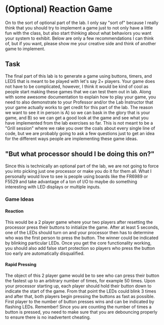 # (Optional) Reaction Game
On to the sort of optional part of the lab. I only say "sort of" because I really think that you should try to implement a game just to not only have a little fun with the class, but also start thinking about what behaviors you want your system to exhibit. Below are only a few recommendations I can think of, but if you want, please show me your creative side and think of another game to implement.

## Task
The final part of this lab is to generate a game using buttons, timers, and LEDS that is meant to be played with let's say 2+ players. Your game does not have to be complicated, however, I think it would be kind of cool as people start making these games that we can test them out in lab. Along with some awesome documentation to explain how to play your game, you need to also demonstrate to your Professor and/or the Lab Instructor that your game actually works to get credit for this part of the lab. The reason we want to see it in person is A) so we can bask in the glory that is your game, and B) so we can get a good look at the game and see what you have implemented from the lab exercises so far. This is not meant to be a "Grill session" where we rake you over the coals about every single line of code, but we are probably going to ask a few questions just to get an idea for the different ways people are implementing these game ideas.

## "But what processor should I be doing this on?"
Since this is technically an optional part of the lab, we are not going to force you into picking just one processor or make you do it for them all. What I personally would love to see is people using boards like the FR6989 or F5529 and take advantage of a ton of I/O to maybe do something interesting with LED displays or multiple inputs.

### Game Ideas
#### Reaction
This would be a 2 player game where your two players after resetting the processor press their buttons to initialize the game. After at least 5 seconds, one of the LEDs should turn on and your processor then has to determine who was the first person to press the button. The winner could be indicated by blinking particular LEDs. Once you get the core functionality working, you should also add false start protection so players who press the button too early are automatically disqualified.

#### Rapid Pressing
The object of this 2 player game would be to see who can press their button the fastest up to an arbitrary number of times, for example 50 times. Upon your processor starting up, each player should hold their button down to indicate the start of the game. From that point the LEDs could blink 3 times and after that, both players begin pressing the buttons as fast as possible. First player to the number of button presses wins and can be indicated by flashing LEDs. Remember! Since you are counting the number of times a button is pressed, you need to make sure that you are debouncing properly to ensure there is no inadvertent cheating.
